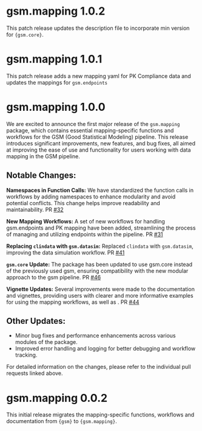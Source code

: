 # gsm.mapping 1.0.2

This patch release updates the description file to incorporate min version for `{gsm.core}`.

# gsm.mapping 1.0.1 

This patch release adds a new mapping yaml for PK Compliance data and updates the mappings for `gsm.endpoints` 

# gsm.mapping 1.0.0

We are excited to announce the first major release of the `gsm.mapping` package, which contains essential mapping-specific functions and workflows for the GSM (Good Statistical Modeling) pipeline. This release introduces significant improvements, new features, and bug fixes, all aimed at improving the ease of use and functionality for users working with data mapping in the GSM pipeline.

## Notable Changes:
**Namespaces in Function Calls:**
We have standardized the function calls in workflows by adding namespaces to enhance modularity and avoid potential conflicts. This change helps improve readability and maintainability.
PR [#32](https://github.com/Gilead-BioStats/gsm.mapping/pulls/32) 

**New Mapping Workflows:**
A set of new workflows for handling gsm.endpoints and PK mapping have been added, streamlining the process of managing and utilizing endpoints within the pipeline.
PR [#31](https://github.com/Gilead-BioStats/gsm.mapping/pulls/31) 

**Replacing `clindata` with `gsm.datasim`:**
Replaced `clindata` with `gsm.datasim`, improving the data simulation workflow.
PR [#41](https://github.com/Gilead-BioStats/gsm.mapping/pulls/41) 

**`gsm.core` Update:**
The package has been updated to use gsm.core instead of the previously used gsm, ensuring compatibility with the new modular approach to the gsm pipeline.
PR [#46](https://github.com/Gilead-BioStats/gsm.mapping/pulls/46)

**Vignette Updates:**
Several improvements were made to the documentation and vignettes, providing users with clearer and more informative examples for using the mapping workflows, as well as .
PR [#44](https://github.com/Gilead-BioStats/gsm.mapping/pulls/44)

## Other Updates:
- Minor bug fixes and performance enhancements across various modules of the package.
- Improved error handling and logging for better debugging and workflow tracking.

For detailed information on the changes, please refer to the individual pull requests linked above.
 

# gsm.mapping 0.0.2

This initial release migrates the mapping-specific functions, workflows and documentation from `{gsm}` to `{gsm.mapping}`.
